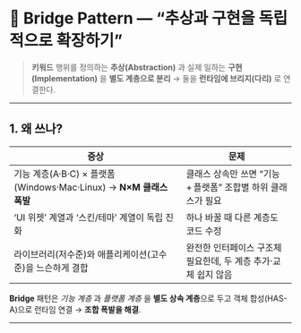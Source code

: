 # 🌉 Bridge Pattern — “추상과 구현을 독립적으로 확장하기”

> **키워드**
> 행위를 정의하는 **추상(Abstraction)** 과
> 실제 일하는 **구현(Implementation)** 을 **별도 계층으로 분리** →
> 둘을 **런타임에 브리지(다리)** 로 연결한다.

---

## 1. 왜 쓰나?

| 증상                                                     | 문제                                   |
| ------------------------------------------------------ | ------------------------------------ |
| 기능 계층(A·B·C) × 플랫폼(Windows·Mac·Linux) → **N×M 클래스 폭발** | 클래스 상속만 쓰면 “기능 + 플랫폼” 조합별 하위 클래스가 필요 |
| ‘UI 위젯’ 계열과 ‘스킨/테마’ 계열이 독립 진화                          | 하나 바꿀 때 다른 계층도 코드 수정                 |
| 라이브러리(저수준)와 애플리케이션(고수준)을 느슨하게 결합                       | 완전한 인터페이스 구조체 필요한데, 두 계층 추가·교체 쉽지 않음 |

**Bridge** 패턴은 *기능 계층* 과 *플랫폼 계층* 을 **별도 상속 계층**으로 두고
객체 합성(HAS-A)으로 런타임 연결 → **조합 폭발을 해결**.

---
